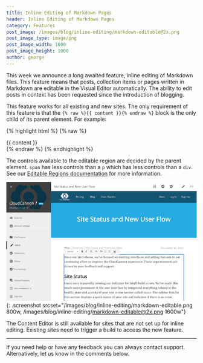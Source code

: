 ```yaml
---
title: Inline Editing of Markdown Pages
header: Inline Editing of Markdown Pages
category: Features
post_image: /images/blog/inline-editing/markdown-editable@2x.png
post_image_type: image/png
post_image_width: 1600
post_image_height: 1000
author: george
---
```


This week we announce a long awaited feature, inline editing of Markdown files. This feature means that posts, collection items or pages written in Markdown are editable in the Visual Editor automatically. The ability to edit posts in context has been requested since the introduction of blogging.

This feature works for all existing and new sites. The only requirement of this feature is that the `{% raw %}{{ content }}{% endraw %}` block is the only child of its parent element. For example:


{% highlight html %}
{% raw %}
<div>{{ content }}</div>
{% endraw %}
{% endhighlight %}

The controls available to the editable region are decided by the parent element. `span` has less controls than a `p` which has less controls than a `div`. See our [Editable Regions documentation](https://docs.cloudcannon.com/editing/editable-regions/) for more information.

![CloudCannon inline editing of our blog](/images/blog/inline-editing/markdown-editable.png){: .screenshot srcset="/images/blog/inline-editing/markdown-editable.png 800w, /images/blog/inline-editing/markdown-editable@2x.png 1600w"}


The Content Editor is still available for sites that are not set up for inline editing. Existing sites need to trigger a build to access the new feature.

---

If you need help or have any feedback you can always contact support.
Alternatively, let us know in the comments below.
